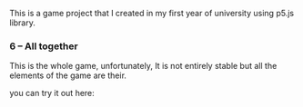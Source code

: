 This is a game project that I created in my first year of university using p5.js library.  

### 6 – All together ###

This is the whole game, unfortunately, It is not entirely stable but all the elements of the game are 
their.

you can try it out here: 
